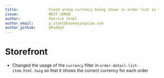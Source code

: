 ```yaml
---
title:              Fixed wrong currency being shown in order list in the storefront
issue:              NEXT-10868
author:             Patrick Stahl
author_email:       p.stahl@haokeyingxiao.com
author_github:      @PaddyS
---
```

# Storefront
* Changed the usage of the `currency` filter in `order-detail-list-item.html.twig` so that it shows the correct currency for each order
